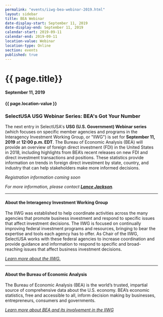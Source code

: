 ```yaml
---
permalink: "events/iiwg-bea-webinar-2019.html"
layout: sidebar
title: BEA Webinar
date-display-start: September 11, 2019
date-display-end: September 11, 2019
calendar-start: 2019-09-11
calendar-end: 2019-09-11
location-value: Webinar
location-type: Online
section: events
published: true
---
```


# {{ page.title}}

#### September 11, 2019

#### {{ page.location-value }}

### SelectUSA USG Webinar Series: BEA's Got Your Number

The next entry in SelectUSA's **USG (U.S. Government) Webinar series** (which focuses on specific member agencies and programs in the Interagency Investment Working Group, or "IIWG") is set for **September 11, 2019** at **12:00 p.m. EDT**. The Bureau of Economic Analysis (BEA) will provide an overview of foreign direct investment (FDI) in the United States in 2018, including highlights from BEA’s recent releases on new FDI and direct investment transactions and positions. These statistics provide information on trends in foreign direct investment by state, country, and industry that can help stakeholders make more informed decisions. 

_Registration information coming soon_

_For more information, please contact **[Lance Jackson](mailto:lance.jackson@trade.gov?Subject=BEA%20Webinar)**._

---

#### About the Interagency Investment Working Group

The IIWG was established to help coordinate activities across the many agencies that promote business investment and respond to specific issues that affect investment decisions. The IIWG is focused on continually improving federal investment programs and resources, bringing to bear the expertise and tools each agency has to offer. As Chair of the IIWG, SelectUSA works with these federal agencies to increase coordination and provide guidance and information to respond to specific and broad-reaching issues that affect business investment decisions.

_[Learn more about the IIWG.](https://www.selectusa.gov/iiwg)_

---

#### About the Bureau of Economic Analysis

The Bureau of Economic Analysis (BEA) is the world’s trusted, impartial source of comprehensive data about the U.S. economy. BEA’s economic statistics, free and accessible to all, inform decision making by businesses, entrepreneurs, consumers and governments.

_[Learn more about BEA and its involvement in the IIWG](https://www.selectusa.gov/iiwg-doc-bea)_

